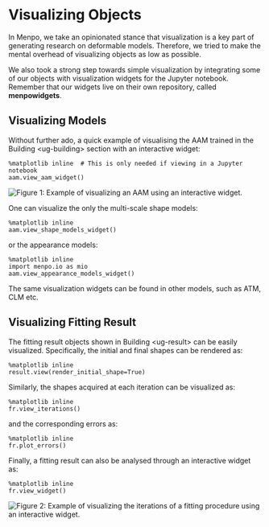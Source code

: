 Visualizing Objects
===================

In Menpo, we take an opinionated stance that visualization is a key part of generating research on deformable models. Therefore, we tried to make the mental overhead of visualizing objects as low as possible.

We also took a strong step towards simple visualization by integrating some of our objects with visualization widgets for the Jupyter notebook. Remember that our widgets live on their own repository, called **menpowidgets**.

Visualizing Models
------------------

Without further ado, a quick example of visualising the AAM trained in the Building &lt;ug-building&gt; section with an interactive widget:

``` sourceCode
%matplotlib inline  # This is only needed if viewing in a Jupyter notebook
aam.view_aam_widget()
```

![**Figure 1:** Example of visualizing an AAM using an interactive widget.](aam.gif)

One can visualize the only the multi-scale shape models:

``` sourceCode
%matplotlib inline
aam.view_shape_models_widget()
```

or the appearance models:

``` sourceCode
%matplotlib inline
import menpo.io as mio
aam.view_appearance_models_widget()
```

The same visualization widgets can be found in other models, such as ATM, CLM etc.

Visualizing Fitting Result
--------------------------

The fitting result objects shown in Building &lt;ug-result&gt; can be easily visualized. Specifically, the initial and final shapes can be rendered as:

``` sourceCode
%matplotlib inline
result.view(render_initial_shape=True)
```

Similarly, the shapes acquired at each iteration can be visualized as:

``` sourceCode
%matplotlib inline
fr.view_iterations()
```

and the corresponding errors as:

``` sourceCode
%matplotlib inline
fr.plot_errors()
```

Finally, a fitting result can also be analysed through an interactive widget as:

``` sourceCode
%matplotlib inline
fr.view_widget()
```

![**Figure 2:** Example of visualizing the iterations of a fitting procedure using an interactive widget.](result.gif)
